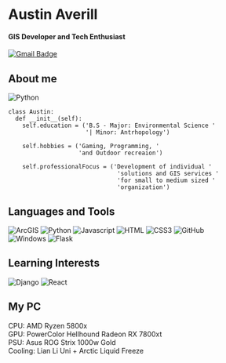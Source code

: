 # Austin Averill
#### GIS Developer and Tech Enthusiast
[![Gmail Badge](https://img.shields.io/badge/-Gmail-d14836?style=flat-square&logo=Gmail&logoColor=red&color=black&link=mailto:austin.averill96@gmail.com)](mailto:austin.averill96@gmail.com)

## About me
![Python](https://img.shields.io/badge/-Python-000?logo=python)

    class Austin:
      def __init__(self): 
        self.education = ('B.S - Major: Environmental Science '
                          '| Minor: Antrhopology')

        self.hobbies = ('Gaming, Programming, '
                        'and Outdoor recreaion')

        self.professionalFocus = ('Development of individual '
                                   'solutions and GIS services '
                                   'for small to medium sized '
                                   'organization')

## Languages and Tools
![ArcGIS](https://img.shields.io/badge/-ArcGIS-000?logo=arcgis)
![Python](https://img.shields.io/badge/-Python-000?logo=python)
![Javascript](https://img.shields.io/badge/-JS-000?logo=javascript)
![HTML](https://img.shields.io/badge/-HTML-000?logo=html5)
![CSS3](https://img.shields.io/badge/-CSS-000?logo=css3&logoColor=blue)
![GitHub](https://img.shields.io/badge/-GitHub-000?logo=github)     
![Windows](https://img.shields.io/badge/-Windows-000?logo=windows11&logoColor=blue)
![Flask](https://img.shields.io/badge/-Flask-000?logo=flask&logoColor=white)      

## Learning Interests
![Django](https://img.shields.io/badge/-Django-000?logo=django&logoColor=white)
![React](https://img.shields.io/badge/-React-000?logo=react&logoColor=#61DAFB)

## My PC
CPU: AMD Ryzen 5800x  
GPU: PowerColor Hellhound Radeon RX 7800xt   
PSU: Asus ROG Strix 1000w Gold   
Cooling: Lian Li Uni + Arctic Liquid Freeze

